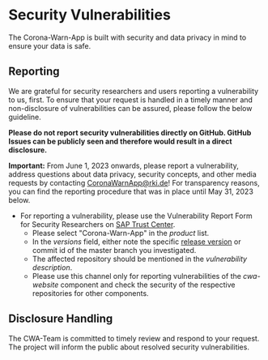 # Security Vulnerabilities

The Corona-Warn-App is built with security and data privacy in mind to ensure your data is safe.

## Reporting

We are grateful for security researchers and users reporting a vulnerability to us, first. To ensure that your request is handled in a timely manner and non-disclosure of vulnerabilities can be assured, please follow the below guideline.

**Please do not report security vulnerabilities directly on GitHub. GitHub Issues can be publicly seen and therefore would result in a direct disclosure.**

**Important:** From June 1, 2023 onwards, please report a vulnerability, address questions about data privacy, security concepts, and other media requests by contacting [CoronaWarnApp@rki.de](mailto:CoronaWarnApp@rki.de)! For transparency reasons, you can find the reporting procedure that was in place until May 31, 2023 below.

* For reporting a vulnerability, please use the Vulnerability Report Form for Security Researchers on [SAP Trust Center](https://www.sap.com/about/trust-center/security/incident-management.html).
  * Please select "Corona-Warn-App" in the _product_ list.
  * In the _versions_ field, either note the specific [release version](https://github.com/corona-warn-app/cwa-website/releases) or commit id of the master branch you investigated.
  * The affected repository should be mentioned in the _vulnerability description_.
  * Please use this channel only for reporting vulnerabilities of the _cwa-website_ component and check the security of the respective repositories for other components.

## Disclosure Handling
The CWA-Team is committed to timely review and respond to your request. The project will inform the public about resolved security vulnerabilities.